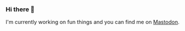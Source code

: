 ### Hi there 👋
I'm currently working on fun things and you can find me on <a rel="me" href="https://mastodon.social/@ben_shockley">Mastodon</a>.

<!--
**bwshockley/bwshockley** is a ✨ _special_ ✨ repository because its `README.md` (this file) appears on your GitHub profile.

Here are some ideas to get you started:

- 🔭 I’m currently working on ...
- 🌱 I’m currently learning ...
- 👯 I’m looking to collaborate on ...
- 🤔 I’m looking for help with ...
- 💬 Ask me about ...
- 📫 How to reach me: ...
- 😄 Pronouns: ...
- ⚡ Fun fact: ...
-->
